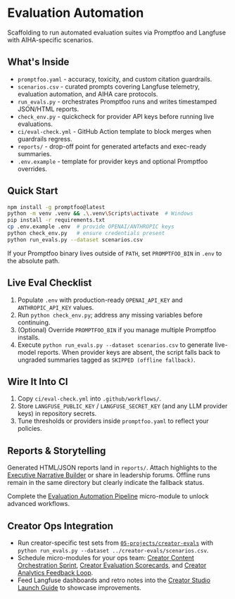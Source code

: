 # Evaluation Automation

Scaffolding to run automated evaluation suites via Promptfoo and Langfuse with AIHA-specific scenarios.

## What's Inside
- `promptfoo.yaml` - accuracy, toxicity, and custom citation guardrails.
- `scenarios.csv` - curated prompts covering Langfuse telemetry, evaluation automation, and AIHA care protocols.
- `run_evals.py` - orchestrates Promptfoo runs and writes timestamped JSON/HTML reports.
- `check_env.py` - quickcheck for provider API keys before running live evaluations.
- `ci/eval-check.yml` - GitHub Action template to block merges when guardrails regress.
- `reports/` - drop-off point for generated artefacts and exec-ready summaries.
- `.env.example` - template for provider keys and optional Promptfoo overrides.

## Quick Start
```bash
npm install -g promptfoo@latest
python -m venv .venv && .\.venv\Scripts\activate  # Windows
pip install -r requirements.txt
cp .env.example .env  # provide OPENAI/ANTHROPIC keys
python check_env.py   # ensure credentials present
python run_evals.py --dataset scenarios.csv
```

If your Promptfoo binary lives outside of `PATH`, set `PROMPTFOO_BIN` in `.env` to the absolute path.

## Live Eval Checklist
1. Populate `.env` with production-ready `OPENAI_API_KEY` and `ANTHROPIC_API_KEY` values.
2. Run `python check_env.py`; address any missing variables before continuing.
3. (Optional) Override `PROMPTFOO_BIN` if you manage multiple Promptfoo installs.
4. Execute `python run_evals.py --dataset scenarios.csv` to generate live-model reports. When provider keys are absent, the script falls back to ungraded summaries tagged as `SKIPPED (offline fallback)`.

## Wire It Into CI
1. Copy `ci/eval-check.yml` into `.github/workflows/`.
2. Store `LANGFUSE_PUBLIC_KEY` / `LANGFUSE_SECRET_KEY` (and any LLM provider keys) in repository secrets.
3. Tune thresholds or providers inside `promptfoo.yaml` to reflect your policies.

## Reports & Storytelling
Generated HTML/JSON reports land in `reports/`. Attach highlights to the [Executive Narrative Builder](../../02-learning-paths/micro-modules/storytelling-exec-brief.md) or share in leadership forums. Offline runs remain in the same directory but clearly indicate the fallback status.

Complete the [Evaluation Automation Pipeline](../../02-learning-paths/micro-modules/evaluation-automation-pipeline.md) micro-module to unlock advanced workflows.
## Creator Ops Integration
- Run creator-specific test sets from [`05-projects/creator-evals`](../creator-evals/README.md) with `python run_evals.py --dataset ../creator-evals/scenarios.csv`.
- Schedule micro-modules for your ops team: [Creator Content Orchestration Sprint](../../02-learning-paths/micro-modules/creator-content-orchestration.md), [Creator Evaluation Scorecards](../../02-learning-paths/micro-modules/creator-evaluation-scorecards.md), and [Creator Analytics Feedback Loop](../../02-learning-paths/micro-modules/creator-analytics-feedback-loop.md).
- Feed Langfuse dashboards and retro notes into the [Creator Studio Launch Guide](../../09-articles/creator-studio-launch-guide.md) to showcase improvements.